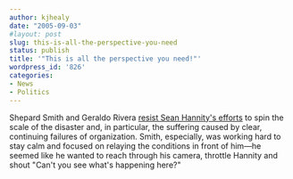 ```yaml
---
author: kjhealy
date: "2005-09-03"
#layout: post
slug: this-is-all-the-perspective-you-need
status: publish
title: '"This is all the perspective you need!"'
wordpress_id: '826'
categories:
- News
- Politics
---
```


Shepard Smith and Geraldo Rivera [resist Sean Hannity's efforts](http://www.crooksandliars.com/2005/09/02.html#a4763) to spin the scale of the disaster and, in particular, the suffering caused by clear, continuing failures of organization. Smith, especially, was working hard to stay calm and focused on relaying the conditions in front of him—he seemed like he wanted to reach through his camera, throttle Hannity and shout "Can't you see what's happening here?"
